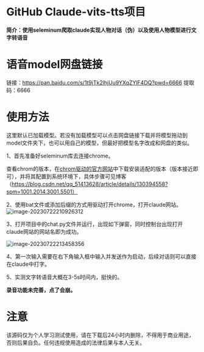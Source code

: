 # GitHub Claude-vits-tts项目

**简介：使用seleminum爬取claude实现人物对话（伪）以及使用人物模型进行文字转语音**

# 语音model网盘链接

链接：https://pan.baidu.com/s/1t9jTk2lhjUu9YXqZYlF4DQ?pwd=6666 
提取码：6666



# 使用方法

这里默认已加载模型。若没有加载模型可以点击网盘链接下载并将模型拖动到model文件夹下，也可以用自己的模型，但最好把模型名字改成和网盘的类似。

1、首先准备好seleminum库去连接chrome。

查看chrom的版本，在[chrom驱动的官方网站](https://sites.google.com/chromium.org/driver/)中下载安装适配的版本（版本接近即可），并将其配置到系统环境下，具体步骤可见博客（https://blog.csdn.net/qq_51413628/article/details/130394558?spm=1001.2014.3001.5501）

2、使用bat文件或添加后缀的方式用驱动打开chrome，打开claude网站。
![image-20230722210926312](https://github.com/1051727403/claude-vits-tts/assets/70049475/8bbeebf8-3632-4896-85be-67665a86b1f4)



3、打开项目中的chat.py文件并运行，出现如下弹窗，同时控制台出现打开claude网站的网站名即为成功。

![image-20230722213458356](C:\Users\lv\AppData\Roaming\Typora\typora-user-images\image-20230722213458356.png)

4、第一次输入需要在右下角输入框中输入并发送作为启动，后续对话则可以直接在claude中打字。

5、实测文字转语音大概在3-5s时间内，挺快的。

**录音功能未完善，点了会崩。**



# 注意

该源码仅为个人学习测试使用，请在下载后24小时内删除，不得用于商业用途，否则后果自负。任何违规使用造成的法律后果与本人无关。

